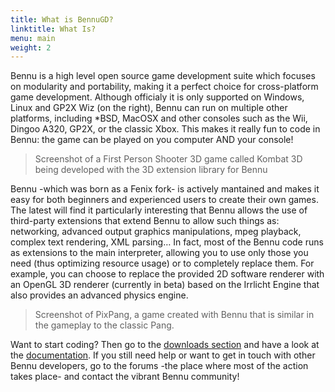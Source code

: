```yaml
---
title: What is BennuGD?
linktitle: What Is?
menu: main
weight: 2
---
```


Bennu is a high level open source game development suite which focuses on modularity and portability, making it a perfect choice for cross-platform game development.
Although officialy it is only supported on Windows, Linux and GP2X Wiz (on the right), Bennu can run on multiple other platforms, including *BSD, MacOSX and other consoles such as the Wii, Dingoo A320, GP2X, or the classic Xbox.
This makes it really fun to code in Bennu: the game can be played on you computer AND your console!

>Screenshot of a First Person Shooter 3D game called Kombat 3D being developed with the 3D extension library for Bennu

Bennu -which was born as a Fenix fork- is actively mantained and makes it easy for both beginners and experienced users to create their own games.
The latest will find it particularly interesting that Bennu allows the use of third-party extensions that extend Bennu to allow such things as: networking, advanced output graphics manipulations, mpeg playback, complex text rendering, XML parsing…
In fact, most of the Bennu code runs as extensions to the main interpreter, allowing you to use only those you need (thus optimizing resource usage) or to completely replace them.
For example, you can choose to replace the provided 2D software renderer with an OpenGL 3D renderer (currently in beta) based on the Irrlicht Engine that also provides an advanced physics engine.

>Screenshot of PixPang, a game created with Bennu that is similar in the gameplay to the classic Pang.

Want to start coding? Then go to the [downloads section](/downloads) and have a look at the [documentation](/docs).
If you still need help or want to get in touch with other Bennu developers, go to the forums -the place where most of the action takes place- and contact the vibrant Bennu community!
